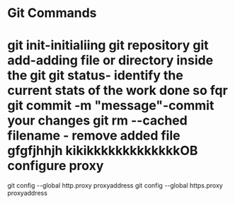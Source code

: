 Git Commands
============

git init-initialiing git repository
git add-adding file or directory inside the git
git status- identify the current stats of the work done so fqr
git commit -m "message"-commit your changes
git rm --cached filename - remove added file
gfgfjhhjh
kikikkkkkkkkkkkkkOB
configure proxy
===============

git config --global http.proxy proxyaddress
git config --global https.proxy proxyaddress
